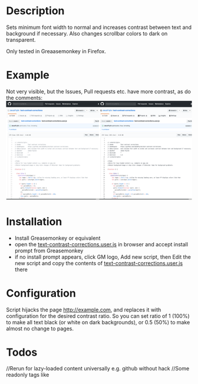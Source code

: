 # Description

Sets minimum font width to normal and increases contrast between text and background if 
necessary.
Also changes scrollbar colors to dark on transparent.

Only tested in Greaasemonkey in Firefox.

# Example
Not very visible, but the Issues, Pull requests etc. have more contrast, as do the comments:
![](githubdiff.png)

# Installation

 - Install Greasemonkey or equivalent
 - open the [text-contrast-corrections.user.js](https://github.com/JakubFojtik/text-contrast-corrections/raw/master/text-contrast-corrections.user.js) in browser and accept install prompt from 
Greasemonkey
 - if no install prompt appears, click GM logo, Add new script, then Edit the new script and copy 
the contents of [text-contrast-corrections.user.js](https://github.com/JakubFojtik/text-contrast-corrections/raw/master/text-contrast-corrections.user.js) there

# Configuration

Script hijacks the page http://example.com, and replaces it with configuration for the desired contrast ratio.
So you can set ratio of 1 (100%) to make all text black (or white on dark backgrounds), or 0.5 (50%) to make almost no change to pages.

# Todos

//Rerun for lazy-loaded content universally e.g. github without hack
//Some readonly tags like <math> cannot have their style modified, experimentaly gathered at a wikipedia page https://en.wikipedia.org/wiki/MathML , detect programaticaly
//proper credits for used programs with licenses
//Detect if element background is just an underline or a list item bullet e.g. linear-gradient(90deg,currentColor,currentColor)
//for images, decide if they are big enough for each element, not globaly for image, e.g. list item bullet in case first list is not displayed and has different bgcolor
//consider sprite map bg image, will be bigger than displayed portion, colors will be wrong
//match url like gradient, match exactly with braces in case of multiple bgimgs, compute gradient avg color properly
